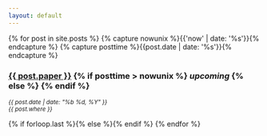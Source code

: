 ```yaml
---
layout: default
---
```


{% for post in site.posts %}
{% capture nowunix %}{{'now' | date: '%s'}}{% endcapture %}
{% capture posttime %}{{post.date | date: '%s'}}{% endcapture %}
  <article>       
        <div class="article-head">
        <h3><a href="http://msteenhagen.github.io/{{ post.url }}/">{{ post.paper }}</a> 
            {% if posttime > nowunix %} <i class="fa fa-bullseye"> upcoming</i> {% else %} {% endif %}</h3>
        <p><i class="fa fa-calendar"><small> {{ post.date | date: "%b %d, %Y" }}</small></i></br>
        <i class="fa fa-map-marker"><small> {{ post.where }}</small></i></p>
        </div>
    </article>
    {% if forloop.last %}{% else %}{% endif %}
{% endfor %}
